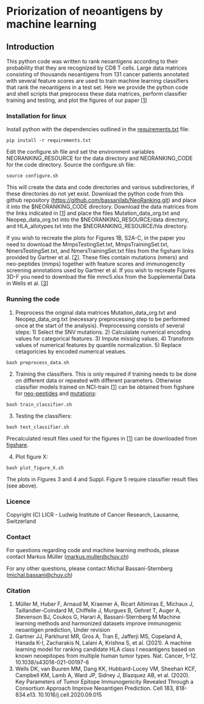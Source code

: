 # Priorization of neoantigens by machine learning

## Introduction
This python code was written to rank neoantigens according to their probability that they are recognized by CD8 T cells. Large data matrices consisting of thousands neoantigens from 131 cancer patients annotated with several feature scores are used to train machine learning classifiers that rank the neoantigens in a test set. Here we provide the python code and shell scripts that preprocess these data matrices, perform classifier training and testing, and plot the figures of our paper [[1](#Citation)]

### Installation for linux

Install python with the dependencies outlined in the [requirements.txt](https://github.com/bassanilab/NeoRanking/blob/master/requirements.txt) file:
```
pip install -r requirements.txt
```
Edit the configure.sh file and set the environment variables NEORANKING_RESOURCE for the data directory and NEORANKING_CODE for the code directory. Source the configure.sh file:
```
source configure.sh
```
This will create the data and code directories and various subdirectories, if these directories do not yet exist. Download the python code from this github repository (https://github.com/bassanilab/NeoRanking.git) and place it into the $NEORANKING_CODE directory. Download the data matrices from the links indicated in [[1](#Citation)] and place the files Mutation_data_org.txt and Neopep_data_org.txt into the $NEORANKING_RESOURCE/data directory, and HLA_allotypes.txt into the $NEORANKING_RESOURCE/hla directory.

If you wish to recreate the plots for Figures 1B, S2A-C, in the paper you need to download the MmpsTestingSet.txt, MmpsTrainingSet.txt, NmersTestingSet.txt, and NmersTrainingSet.txt files from the figshare links provided by Gartner et al. [[2](#Citation)]. These files contain mutations (nmers) and neo-peptides (mmps) together with feature scores and immunogencity screening annotations used by Gartner et al. If you wish to recreate Figures 3D-F you need to download the file mmc5.xlsx from the Supplemental Data in Wells et al. [[3](#Citation)]

### Running the code

1) Preprocess the original data matrices Mutation_data_org.txt and Neopep_data_org.txt (necessary preprocessing step to be performed once at the start of the analysis). Preprocessing consists of several steps: 1) Select the SNV mutations. 2) Calculalate numerical encoding values for categorical features. 3) Impute missing values. 4) Transform values of numerical features by quantile normalization. 5) Replace cetagoricies by encoded numerical vealues.
```
bash preprocess_data.sh
```
2) Training the classifiers. This is only required if training needs to be done on different data or repeated with different parameters. Otherwise classifier models trained on NCI-train [[1](#Citation)] can be obtained from figshare for [neo-peptides](https://figshare.com/s/a000b0990465ab3e9d33) and [mutations](https://figshare.com/s/3c27fa3b705a74bdfa10): 
```
bash train_classifier.sh
```
3) Testing the classifiers: 
```
bash test_classifier.sh
```
   Precalculated result files used for the figures in [[1](#Citation)] can be downloaded from [figshare](https://figshare.com/s/9fc6c11691273efe995e).

4) Plot figure X: 
```
bash plot_figure_X.sh
```
   The plots in Figures 3 and 4 and Suppl. Figure 5 require classifier result files (see above).

### Licence

Copyright (C) LICR - Ludwig Institute of Cancer Research, Lausanne, Switzerland

### Contact

For questions regarding code and machine learning methods, please contact Markus Müller (markus.muller@chuv.ch)

For any other questions, please contact Michal Bassani-Sternberg (michal.bassani@chuv.ch)

### Citation

1. Müller M, Huber F, Arnaud M, Kraemer A, Ricart Altimiras E, Michaux J, Taillandier-Coindard M, Chiffelle J, Murgues B, Gehret T, Auger A, Stevenson BJ, Coukos G, Harari A, Bassani-Sternberg M
Machine learning methods and harmonized datasets improve immunogenic neoantigen prediction, Under revision
2. Gartner JJ, Parkhurst MR, Gros A, Tran E, Jafferji MS, Copeland A, Hanada K-I, Zacharakis N, Lalani A, Krishna S, et al. (2021). A machine learning model for ranking candidate HLA class I neoantigens based on known neoepitopes from multiple human tumor types. Nat. Cancer, 1–12. 10.1038/s43018-021-00197-6
3. Wells DK, van Buuren MM, Dang KK, Hubbard-Lucey VM, Sheehan KCF, Campbell KM, Lamb A, Ward JP, Sidney J, Blazquez AB, et al. (2020). Key Parameters of Tumor Epitope Immunogenicity Revealed Through a Consortium Approach Improve Neoantigen Prediction. Cell 183, 818-834.e13. 10.1016/j.cell.2020.09.015



